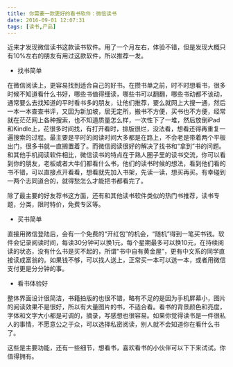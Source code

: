 ```yaml
---
title: 你需要一款更好的看书软件：微信读书
date: 2016-09-01 12:07:31
tags: [读书,产品]
---
```

近来才发现微信读书这款读书软件。用了一个月左右，体验不错，但是发现大概只有10%左右的朋友有用过这款软件，所以推荐一发。

<!-- more -->

*   找书简单

在微信阅读上，更容易找到适合自己的好书。在攒书单之前，时不时想看书，很多时候不知道看什么书好，哪些书值得细读，哪些书可以翻翻，哪些书动都不该动，通常要么去找知道的平时看书多的朋友，让他们推荐，要么就网上大搜一通，然后一本一本查查书评，又因为新加坡，居无定所，搬书不方便，买书也不方便，经常就在茫茫网上各种搜索，也不知道质量怎么样，一次性下了一堆，然后放倒iPad和Kindle上，花很多时间找，有打开看时，排版很烂，没法看，想看还得再重复一遍搜索的过程。最主要是平时的阅读时间大多都是在路上，不会老是带着两个平板出门，很多书就一直搁置着了。而微信阅读很好的解决了找书和“拿到”书的问题。和其他手机阅读软件相比，微信读书的特点在于熟人圈子里的读书交流，你可以看到你的朋友，老板或者大牛们都看什么书，他们的读书时候的想法，看到他们看的书不错，可以直接点开看看，想看就先加入书架，先读一读，想买再买。有幸碰到一两个志同道合的，就得愁怎么才能把书都看完了。

除了最主要的好友荐书这方面，还有和其他读书软件类似的热门书推荐，读书专题，分类，限时特价，免费专区等。

*   买书简单

直接用微信登陆后，会有一个免费的“开红包”的机会，“随机”得到一笔买书钱。软件会记录阅读时间，每读30分钟可以换1元，每个星期最多可以换10元，在持续阅读的状态，没有什么书是买不起的，所谓“书中自有黄金屋”，更有中文系的同学直接读成富翁的。如果钱不够，可以找人送上，正常买一本可以送一本，或者用微信支付更是分分钟的事。

*   看书体验好

整体界面设计很简洁，书籍拍版的也很不错，略有不足的是因为手机屏幕小，图片的阅读效果不是很好，所以有大量图片的书，不适合看。看书的背景颜色和亮度，字体和文字大小都是可调的，摘录，写感想也很容易。如果你觉得读书是一件很私人的事情，不愿意公之于众，可以选择私密阅读，别人就不会知道你在看什么书了。

这些是主要功能，还有一些细节，想看书，喜欢看书的小伙伴可以下下来试试。你值得拥有。
